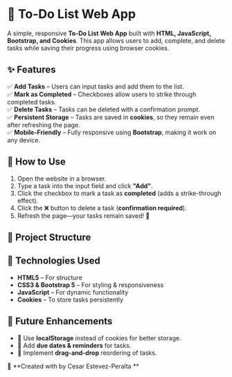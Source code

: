 # 📌 To-Do List Web App  

A simple, responsive **To-Do List Web App** built with **HTML, JavaScript, Bootstrap, and Cookies**. This app allows users to add, complete, and delete tasks while saving their progress using browser cookies.  

## ✨ Features  
✅ **Add Tasks** – Users can input tasks and add them to the list.  
✅ **Mark as Completed** – Checkboxes allow users to strike through completed tasks.  
✅ **Delete Tasks** – Tasks can be deleted with a confirmation prompt.  
✅ **Persistent Storage** – Tasks are saved in **cookies**, so they remain even after refreshing the page.  
✅ **Mobile-Friendly** – Fully responsive using **Bootstrap**, making it work on any device.  

## 🚀 How to Use  
1. Open the website in a browser.  
2. Type a task into the input field and click **"Add"**.  
3. Click the checkbox to mark a task as **completed** (adds a strike-through effect).  
4. Click the ❌ button to delete a task (**confirmation required**).  
5. Refresh the page—your tasks remain saved! 🎉  

## 📂 Project Structure  

## 🔧 Technologies Used  
- **HTML5** – For structure  
- **CSS3 & Bootstrap 5** – For styling & responsiveness  
- **JavaScript** – For dynamic functionality  
- **Cookies** – To store tasks persistently  

## 🎯 Future Enhancements  
- 🔹 Use **localStorage** instead of cookies for better storage.  
- 🔹 Add **due dates & reminders** for tasks.  
- 🔹 Implement **drag-and-drop** reordering of tasks.  

🔗 **Created with by Cesar Estevez-Peralta **  
